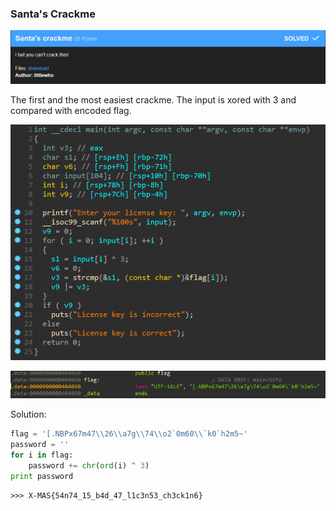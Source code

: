 



### Santa's Crackme

![title](Images/1_title.png)

The first and the most easiest crackme. The input is xored with 3 and compared with encoded flag.

![main](Images/1_main.png)



![flag](Images/1_flag.png)



Solution:

``` python
flag = '[.NBPx67m47\\26\\a7g\\74\\o2`0m60\\`k0`h2m5~'
password = ''
for i in flag:
    password += chr(ord(i) ^ 3)
print password
```

``` 
>>> X-MAS{54n74_15_b4d_47_l1c3n53_ch3ck1n6}
```
